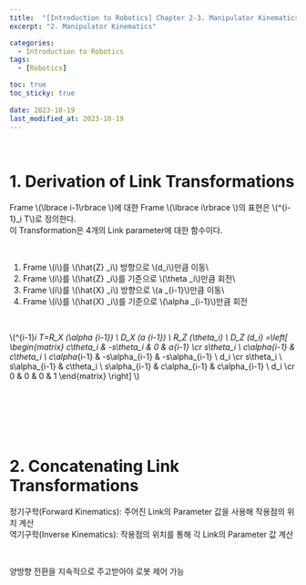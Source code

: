 ```yaml
---
title:  "[Introduction to Robotics] Chapter 2-3. Manipulator Kinematics"
excerpt: "2. Manipulator Kinematics"

categories:
  - Introduction to Robotics
tags:
  - [Robotics]

toc: true
toc_sticky: true
 
date: 2023-10-19
last_modified_at: 2023-10-19
---
```


&nbsp;

# 1. Derivation of Link Transformations
Frame \\(\lbrace i-1\rbrace \\)에 대한 Frame \\(\lbrace i\rbrace \\)의 표현은 \\(^{i-1}_i T\\)로 정의한다.\
이 Transformation은 4개의 Link parameter에 대한 함수이다.

&nbsp;

1) Frame \\(i\\)를 \\(\hat{Z} _i\\) 방향으로 \\(d_i\\)만큼 이동\
2) Frame \\(i\\)를 \\(\hat{Z} _i\\)를 기준으로 \\(\theta _i\\)만큼 회전\
3) Frame \\(i\\)를 \\(\hat{X} _i\\) 방향으로 \\(a _{i-1}\\)만큼 이동\
4) Frame \\(i\\)를 \\(\hat{X} _i\\)를 기준으로 \\(\alpha _{i-1}\\)만큼 회전

&nbsp;

\\(^{i-1}_i T=R_X (\alpha _{i-1}) \ D_X (a _{i-1}) \ R_Z (\theta_i) \ D_Z (d_i) =\left[ \begin{matrix} c\theta_i & -s\theta_i & 0 & a_{i-1} \cr s\theta_i \ c\alpha_{i-1} & c\theta_i \ c\alpha_{i-1} & -s\alpha_{i-1} & -s\alpha_{i-1} \ d_i \cr s\theta_i \ s\alpha_{i-1} & c\theta_i \ s\alpha_{i-1} & c\alpha_{i-1} & c\alpha_{i-1} \ d_i \cr 0 & 0 & 0 & 1 \end{matrix} \right] \\)

&nbsp;

&nbsp;

&nbsp;

# 2. Concatenating Link Transformations
정기구학(Forward Kinematics): 주어진 Link의 Parameter 값을 사용해 작용점의 위치 계산\
역기구학(Inverse Kinematics): 작용점의 위치를 통해 각 Link의 Parameter 값 계산

&nbsp;

양방향 전환을 지속적으로 주고받아야 로봇 제어 가능
